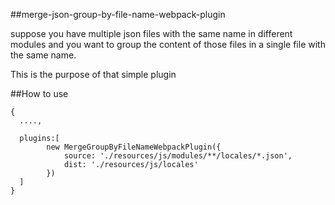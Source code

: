 ##merge-json-group-by-file-name-webpack-plugin

suppose you have multiple json files with the same name in different modules and you want to group the content of those files in a single file with the same name.

This is the purpose of that simple plugin

##How to use

```
{
  ....,

  plugins:[
        new MergeGroupByFileNameWebpackPlugin({
            source: './resources/js/modules/**/locales/*.json',
            dist: './resources/js/locales'
        })
  ]
}
```
